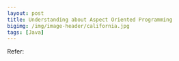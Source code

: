 ```yaml
---
layout: post
title: Understanding about Aspect Oriented Programming
bigimg: /img/image-header/california.jpg
tags: [Java]
---
```





Refer:

[]()